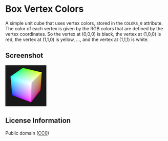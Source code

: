 # Box Vertex Colors

A simple unit cube that uses vertex colors, stored in the `COLORS_0` attribute. The color of each vertex is given by the RGB colors that are defined by the vertex coordinates. So the vertex at (0,0,0) is black, the vertex at (1,0,0) is red, the vertex at (1,1,0) is yellow, ..., and the vertex at (1,1,1) is white. 

## Screenshot

![screenshot](screenshot/screenshot.png)

## License Information

Public domain ([CC0](https://creativecommons.org/publicdomain/zero/1.0/))

